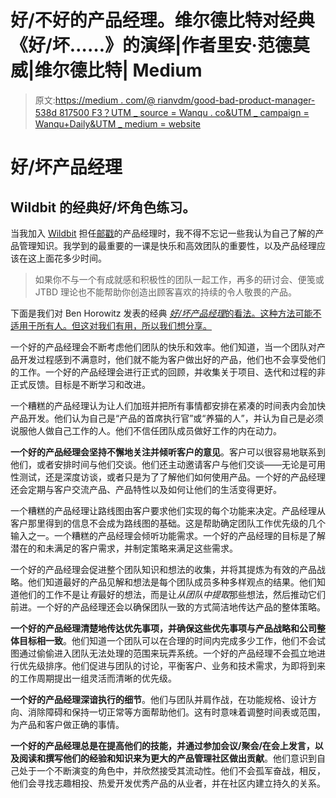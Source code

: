 # 好/不好的产品经理。维尔德比特对经典《好/坏……》的演绎|作者里安·范德莫威|维尔德比特| Medium

> 原文:[https://medium . com/@ rianvdm/good-bad-product-manager-538d 817500 F3？UTM _ source = Wanqu . co&UTM _ campaign = Wanqu+Daily&UTM _ medium = website](https://medium.com/@rianvdm/good-bad-product-manager-538d817500f3?utm_source=wanqu.co&utm_campaign=Wanqu+Daily&utm_medium=website)

# 好/坏产品经理

## Wildbit 的经典好/坏角色练习。

当我加入 [Wildbit](https://wildbit.com/) 担任[邮戳](https://postmarkapp.com/)的产品经理时，我不得不忘记一些我认为自己了解的产品管理知识。我学到的最重要的一课是快乐和高效团队的重要性，以及产品经理应该在这上面花多少时间。

> 如果你不与一个有成就感和积极性的团队一起工作，再多的研讨会、便笺或 JTBD 理论也不能帮助你创造出顾客喜欢的持续的令人敬畏的产品。

下面是我们对 Ben Horowitz 发表的经典 [*好/坏产品经理*的看法。这种方法可能不适用于所有人。但这对我们有用，所以我们想分享。](https://a16z.com/2012/06/15/good-product-managerbad-product-manager/)



一个好的产品经理会不断考虑他们团队的快乐和效率。他们知道，当一个团队对产品开发过程感到不满意时，他们就不能为客户做出好的产品，他们也不会享受他们的工作。一个好的产品经理会进行正式的回顾，并收集关于项目、迭代和过程的非正式反馈。目标是不断学习和改进。

一个糟糕的产品经理认为让人们加班并把所有事情都安排在紧凑的时间表内会加快产品开发。他们认为自己是“产品的首席执行官”或“养猫的人”，并认为自己是必须说服他人做自己工作的人。他们不信任团队成员做好工作的内在动力。



**一个好的产品经理会坚持不懈地关注并倾听客户的意见**。客户可以很容易地联系到他们，或者安排时间与他们交谈。他们还主动邀请客户与他们交谈——无论是可用性测试，还是深度访谈，或者只是为了了解他们如何使用产品。一个好的产品经理还会定期与客户交流产品、产品特性以及如何让他们的生活变得更好。

一个糟糕的产品经理让路线图由客户要求他们实现的每个功能来决定。产品经理从客户那里得到的信息不会成为路线图的基础。这是帮助确定团队工作优先级的几个输入之一。一个糟糕的产品经理会倾听功能需求。一个好的产品经理的目标是了解潜在的和未满足的客户需求，并制定策略来满足这些需求。



一个好的产品经理会促进整个团队知识和想法的收集，并将其提炼为有效的产品战略。他们知道最好的产品见解和想法是每个团队成员多种多样观点的结果。他们知道他们的工作不是让*有*最好的想法，而是让*从团队中提取*那些想法，然后推动它们前进。一个好的产品经理还会以确保团队一致的方式简洁地传达产品的整体策略。



**一个好的产品经理清楚地传达优先事项，并确保这些优先事项与产品战略和公司整体目标相一致**。他们知道一个团队可以在合理的时间内完成多少工作，他们不会试图通过偷偷进入团队无法处理的范围来玩弄系统。一个好的产品经理不会孤立地进行优先级排序。他们促进与团队的讨论，平衡客户、业务和技术需求，为即将到来的工作周期提出一组灵活而清晰的优先级。



**一个好的产品经理深谙执行的细节**。他们与团队并肩作战，在功能规格、设计方向、消除障碍和保持一切正常等方面帮助他们。这有时意味着调整时间表或范围，为产品和客户做正确的事情。



**一个好的产品经理总是在提高他们的技能，并通过参加会议/聚会/在会上发言，以及阅读和撰写他们的经验和知识来为更大的产品管理社区做出贡献**。他们意识到自己处于一个不断演变的角色中，并欣然接受其流动性。他们不会孤军奋战，相反，他们会寻找志趣相投、热爱开发优秀产品的从业者，并在社区内建立持久的关系。











